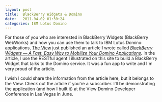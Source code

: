 ```yaml
---
layout: post
title:  BlackBerry Widgets & Domino
date:   2011-04-02 01:30:24
categories: IBM Lotus Domino
---
```

For those of you who are interested in BlackBerry Widgets (BlackBerry WebWorks) and how you can use them to talk to IBM Lotus Domino applications, [The View](http://www.eview.com) just published an article I wrote called [_BlackBerry Widgets — A Fast, Easy Way to Mobilize Your Domino Applications_](http://bit.ly/fEIGP3%20). In the article, I use the RESTful agent I illustrated on this site to build a BlackBerry Widget that talks to the Domino service. It was a fun app to write and I'm very proud of the article.

I wish I could share the information from the article here, but it belongs to the View. Check out the article if you're a subscriber. I'll be demonstrating the application (and how I built it) at the View Domino Developer Conference in Las Vegas in June.